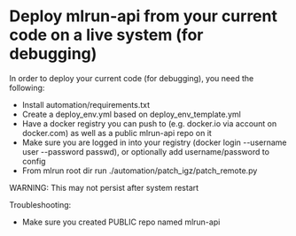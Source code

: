 # Deploy mlrun-api from your current code on a live system (for debugging)


In order to deploy your current code (for debugging), you need the following:

* Install automation/requirements.txt
* Create a deploy_env.yml based on deploy_env_template.yml
* Have a docker registry you can push to (e.g. docker.io via account on docker.com) as well as a public mlrun-api repo on it
* Make sure you are logged in into your registry (docker login --username user --password passwd), or optionally add username/password to config
* From mlrun root dir run ./automation/patch_igz/patch_remote.py

WARNING: This may not persist after system restart

Troubleshooting:
* Make sure you created PUBLIC repo named mlrun-api
